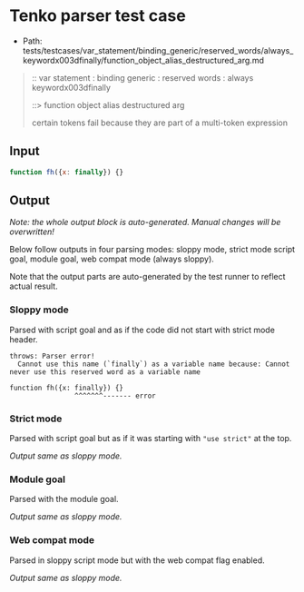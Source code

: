 # Tenko parser test case

- Path: tests/testcases/var_statement/binding_generic/reserved_words/always_keywordx003dfinally/function_object_alias_destructured_arg.md

> :: var statement : binding generic : reserved words : always keywordx003dfinally
>
> ::> function object alias destructured arg
>
> certain tokens fail because they are part of a multi-token expression

## Input

`````js
function fh({x: finally}) {}
`````

## Output

_Note: the whole output block is auto-generated. Manual changes will be overwritten!_

Below follow outputs in four parsing modes: sloppy mode, strict mode script goal, module goal, web compat mode (always sloppy).

Note that the output parts are auto-generated by the test runner to reflect actual result.

### Sloppy mode

Parsed with script goal and as if the code did not start with strict mode header.

`````
throws: Parser error!
  Cannot use this name (`finally`) as a variable name because: Cannot never use this reserved word as a variable name

function fh({x: finally}) {}
                ^^^^^^^------- error
`````

### Strict mode

Parsed with script goal but as if it was starting with `"use strict"` at the top.

_Output same as sloppy mode._

### Module goal

Parsed with the module goal.

_Output same as sloppy mode._

### Web compat mode

Parsed in sloppy script mode but with the web compat flag enabled.

_Output same as sloppy mode._
